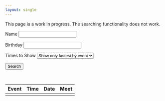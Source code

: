 ```yaml
---
layout: single
---
```


This page is a work in progress. The searching functionality does not work.

<form>
  <label for="fname">Name</label>
  <input type="text" id="fname" name="fname">

  <label for="lname">Birthday</label>
  <input type="text" id="lname" name="lname">

  <label for="times-to-show">Times to Show</label>
  <select id="times-to-show">
    <option value="fastest" selected>Show only fastest by event</option>
    <option value="all">Show all times</option>
  </select>

  <p></p>

  <button class="btn">Search</button>
</form>

<br>

| Event | Time | Date | Meet |
|-------|------|------|------|
|       |      |      |      |
